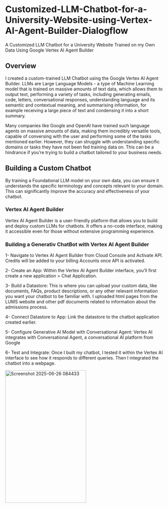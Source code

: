 # Customized-LLM-Chatbot-for-a-University-Website-using-Vertex-AI-Agent-Builder-Dialogflow
A Customized LLM Chatbot for a University Website Trained on my Own Data Using Google Vertex AI Agent Builder

## Overview

I created a custom-trained LLM Chatbot using the Google Vertex AI Agent Builder. LLMs are Large Language Models - a type of Machine Learning model that is trained on massive amounts of text data, which allows them to output text, performing a variety of tasks, including generating emails, code, letters, conversational responses, understanding language and its semantic and contextual meaning, and summarising information, for example receiving a large piece of text and condensing it into a short summary.

Many companies like Google and OpenAI have trained such language agents on massive amounts of data, making them incredibly versatile tools, capable of conversing with the user and performing some of the tasks mentioned earlier. However, they can struggle with understanding specific domains or tasks they have not been fed training data on. This can be a hindrance if you’re trying to build a chatbot tailored to your business needs.

## Building a Custom Chatbot

By training a Foundational LLM model on your own data, you can ensure it understands the specific terminology and concepts relevant to your domain. This can significantly improve the accuracy and effectiveness of your chatbot.

### Vertex AI Agent Builder

Vertex AI Agent Builder is a user-friendly platform that allows you to build and deploy custom LLMs for chatbots. It offers a no-code interface, making it accessible even for those without extensive programming experience. 

### Building a Generativ ChatBot with Vertex AI Agent Builder

  1- Navigate to Vertex AI Agent Builder from Cloud Console and Activate API. Credits will be added to your billing Accounts once API is activated.
  
  2- Create an App: Within the Vertex AI Agent Builder interface, you’ll first create a new application > Chat Application.
  
  3- Build a Datastore: This is where you can upload your custom data, like documents, FAQs, product descriptions, or any other relevant information you want your chatbot to be familiar with. I uploaded html pages from the LUMS website and other pdf documents related to information about the admissions process.
  
  4- Connect Datastore to App: Link the datastore to the chatbot application created earlier.
  
  5- Configure Generative AI Model with Conversational Agent: Vertex AI integrates with Conversational Agent, a conversational AI platform from Google
  
  6- Test and Integrate: Once I built my chatbot, I tested it within the Vertex AI interface to see how it responds to different queries. Then I integrated the chatbot into a webpage.

<img width="257" height="420" alt="Screenshot 2025-06-26 084433" src="https://github.com/user-attachments/assets/c27dae01-1d79-4ce5-a7ad-4189af2e1ec4" />

  

